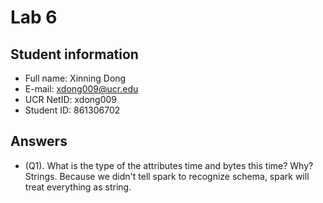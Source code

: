 # Lab 6

## Student information
* Full name: Xinning Dong
* E-mail: xdong009@ucr.edu
* UCR NetID: xdong009
* Student ID: 861306702

## Answers

* (Q1). What is the type of the attributes time and bytes this time? Why?<br />
Strings. Because we didn't tell spark to recognize schema, spark will treat everything as string.
<br />

